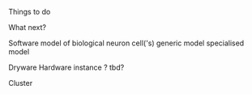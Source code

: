 Things to do

What next?

Software model of biological neuron cell('s)
generic model
specialised model

Dryware Hardware instance
? tbd?

Cluster
